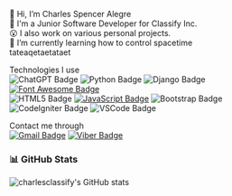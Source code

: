 👋 Hi, I’m Charles Spencer Alegre <br>
👀 I'm a Junior Software Developer for Classify Inc. <br>
😮 I also work on various personal projects. <br>
🌱 I’m currently learning how to control spacetime <br>
tateaqetaetataet

Technologies I use <br>
![ChatGPT Badge](https://img.shields.io/badge/ChatGPT-74aa9c?style=for-the-badge&logo=openai&logoColor=white)
![Python Badge](https://img.shields.io/badge/Python-FFD43B?style=for-the-badge&logo=python&logoColor=blue)
![Django Badge](https://img.shields.io/badge/Django-092E20?style=for-the-badge&logo=django&logoColor=green)
[![Font Awesome Badge](https://img.shields.io/badge/Font_Awesome-339AF0?style=for-the-badge&logo=fontawesome&logoColor=white)](https://fontawesome.com)
<br>
![HTML5 Badge](https://img.shields.io/badge/HTML5-E34F26?style=for-the-badge&logo=html5&logoColor=white)
[![JavaScript Badge](https://img.shields.io/badge/JavaScript-323330?style=for-the-badge&logo=javascript&logoColor=F7DF1E)](https://developer.mozilla.org/en-US/docs/Web/JavaScript)
![Bootstrap Badge](https://img.shields.io/badge/Bootstrap-563D7C?style=for-the-badge&logo=bootstrap&logoColor=white)
![CodeIgniter Badge](https://img.shields.io/badge/Codeigniter-EF4223?style=for-the-badge&logo=codeigniter&logoColor=white)
![VSCode Badge](https://img.shields.io/badge/VSCode-0078D4?style=for-the-badge&logo=visual%20studio%20code&logoColor=white)






Contact me through <br>
[![Gmail Badge](https://img.shields.io/badge/Gmail-D14836?style=for-the-badge&logo=gmail&logoColor=white)](mailto:charlesspencer.alegre@gmail.com) 
[![Viber Badge](https://img.shields.io/badge/viber-685EA9?style=for-the-badge&logo=viber&logoColor=white)](viber://chat?number=%2B639554320924)

### 📊 GitHub Stats
![charlesclassify's GitHub stats](https://github-readme-stats.vercel.app/api?username=charlesclassify&show_icons=true&theme=radical)

